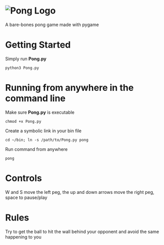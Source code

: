# ![Pong Logo](https://proxy.duckduckgo.com/iu/?u=https%3A%2F%2Flh3.ggpht.com%2FBnwplGa64eYvmoOMSSuK26UOyQXuPrcv09LKUbG_CsPGI2e4mX7MEbL5O46tqiUgotQ%3Dw300&f=1)
A bare-bones pong game made with pygame  

# Getting Started  
Simply run **Pong.py**  

    python3 Pong.py

# Running from anywhere in the command line  
Make sure **Pong.py** is executable  

    chmod +x Pong.py

Create a symbolic link in your bin file  

    cd ~/bin; ln -s /path/to/Pong.py pong

Run command from anywhere  

    pong

# Controls  
W and S move the left peg, the up and down arrows move the right peg, space to pause/play  

# Rules  
Try to get the ball to hit the wall behind your opponent and avoid the same happening to you  

